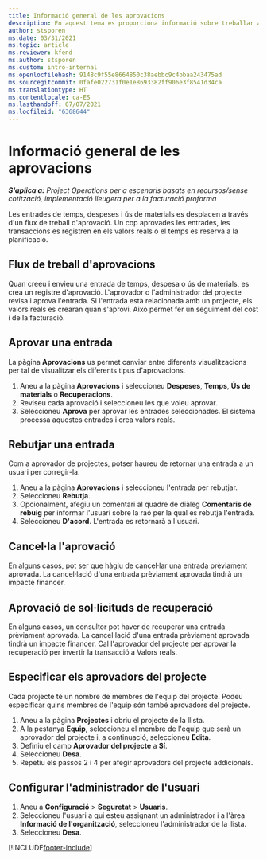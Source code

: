```yaml
---
title: Informació general de les aprovacions
description: En aquest tema es proporciona informació sobre treballar amb aprovacions al Project Operations.
author: stsporen
ms.date: 03/31/2021
ms.topic: article
ms.reviewer: kfend
ms.author: stsporen
ms.custom: intro-internal
ms.openlocfilehash: 9148c9f55e8664850c38aebbc9c4bbaa243475ad
ms.sourcegitcommit: 0fafe022731f0e1e8693382ff906e3f8541d34ca
ms.translationtype: HT
ms.contentlocale: ca-ES
ms.lasthandoff: 07/07/2021
ms.locfileid: "6368644"
---
```

# <a name="approvals-overview"></a>Informació general de les aprovacions

_**S'aplica a:** Project Operations per a escenaris basats en recursos/sense cotització, implementació lleugera per a la facturació proforma_

Les entrades de temps, despeses i ús de materials es desplacen a través d'un flux de treball d'aprovació. Un cop aprovades les entrades, les transaccions es registren en els valors reals o el temps es reserva a la planificació.

## <a name="approvals-workflow"></a>Flux de treball d'aprovacions
Quan creeu i envieu una entrada de temps, despesa o ús de materials, es crea un registre d'aprovació. L'aprovador o l'administrador del projecte revisa i aprova l'entrada. Si l'entrada està relacionada amb un projecte, els valors reals es crearan quan s'aprovi. Això permet fer un seguiment del cost i de la facturació.

## <a name="approve-an-entry"></a>Aprovar una entrada
La pàgina **Aprovacions** us permet canviar entre diferents visualitzacions per tal de visualitzar els diferents tipus d'aprovacions.
  
1. Aneu a la pàgina **Aprovacions** i seleccioneu **Despeses**, **Temps**, **Ús de materials** o **Recuperacions**.
2. Reviseu cada aprovació i seleccioneu les que voleu aprovar.
3. Seleccioneu **Aprova** per aprovar les entrades seleccionades.
El sistema processa aquestes entrades i crea valors reals.

## <a name="reject-an-entry"></a>Rebutjar una entrada
Com a aprovador de projectes, potser haureu de retornar una entrada a un usuari per corregir-la.
  
1. Aneu a la pàgina **Aprovacions** i seleccioneu l'entrada per rebutjar. 
2. Seleccioneu **Rebutja**.
3. Opcionalment, afegiu un comentari al quadre de diàleg **Comentaris de rebuig** per informar l'usuari sobre la raó per la qual es rebutja l'entrada.
4. Seleccioneu **D'acord**. L'entrada es retornarà a l'usuari.
  
## <a name="cancel-approval"></a>Cancel·la l'aprovació
En alguns casos, pot ser que hàgiu de cancel·lar una entrada prèviament aprovada. La cancel·lació d'una entrada prèviament aprovada tindrà un impacte financer. 

## <a name="approving-recall-requests"></a>Aprovació de sol·licituds de recuperació
En alguns casos, un consultor pot haver de recuperar una entrada prèviament aprovada. La cancel·lació d'una entrada prèviament aprovada tindrà un impacte financer. Cal l'aprovador del projecte per aprovar la recuperació per invertir la transacció a Valors reals.

## <a name="specify-project-approvers"></a>Especificar els aprovadors del projecte
Cada projecte té un nombre de membres de l'equip del projecte. Podeu especificar quins membres de l'equip són també aprovadors del projecte.

1. Aneu a la pàgina **Projectes** i obriu el projecte de la llista.
2. A la pestanya **Equip**, seleccioneu el membre de l'equip que serà un aprovador del projecte i, a continuació, seleccioneu **Edita**.
3. Definiu el camp **Aprovador del projecte** a **Sí**.
4. Seleccioneu **Desa**.
5. Repetiu els passos 2 i 4 per afegir aprovadors del projecte addicionals.

## <a name="configure-the-users-manager"></a>Configurar l'administrador de l'usuari

1. Aneu a **Configuració** > **Seguretat** > **Usuaris**.
2. Seleccioneu l'usuari a qui esteu assignant un administrador i a l'àrea **Informació de l'organització**, seleccioneu l'administrador de la llista. 
3. Seleccioneu **Desa**.




[!INCLUDE[footer-include](../includes/footer-banner.md)]
